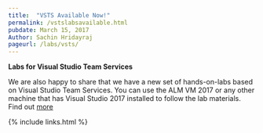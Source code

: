 ```yaml
---
title:  "VSTS Available Now!"
permalink: /vstslabsavailable.html
pubdate: March 15, 2017
Author: Sachin Hridayraj
pageurl: /labs/vsts/
---
```


<b>Labs for Visual Studio Team Services</b>

We are also happy to share that we have a new set of hands-on-labs based on Visual Studio Team Services. 
You can use the ALM VM 2017 or any other machine that has Visual Studio 2017 installed to follow the lab materials. Find out <a href="labs/vsts">more</a>
 
{% include links.html %}
